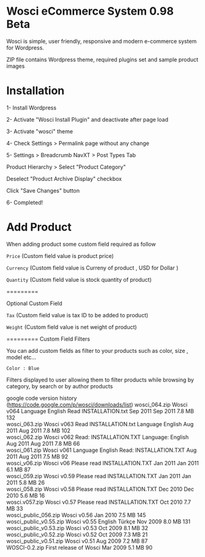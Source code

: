 Wosci eCommerce System 0.98 Beta
=====
Wosci is simple, user friendly, responsive and modern e-commerce system for Wordpress.

ZIP file contains Wordpress theme, required plugins set and sample product images


Installation
=====
1- Install Wordpress

2- Activate "Wosci Install Plugin" and deactivate after page load

3- Activate "wosci" theme

4- Check Settings > Permalink page without any change

5- Settings > Breadcrumb NavXT > Post Types Tab

  Product Hierarchy > Select "Product Category"	

  Deselect "Product Archive Display" checkbox 

  Click "Save Changes" button

6- Completed!


Add Product
=====
When adding product some custom field required as follow

<code>Price</code>  (Custom field value is product price)

<code>Currency</code>  (Custom field value is Curreny of product , USD  for Dollar )

<code>Quantity</code>  (Custom field value is stock quantity of product)


=========

Optional Custom Field


<code>Tax</code> (Custom field value is tax ID to be added to product)

<code>Weight</code> (Custom field value is net weight of product)

=========
Custom Field Filters

You can add custom fields as filter to your products such as color, size , model etc...

<code>Color : Blue</code>


Filters displayed to user allowing them to filter products while browsing by category, by search or by author products


google code version history (https://code.google.com/p/wosci/downloads/list) 
  	wosci_064.zip	Wosci v064   Language English Read INSTALLATION.txt	Sep 2011	Sep 2011	7.8 MB	132	 
  	wosci_063.zip	Wosci v063   Read INSTALLATION.txt Language English	Aug 2011	Aug 2011	7.8 MB	102	 
  	wosci_062.zip	Wosci v062   Read: INSTALLATION.TXT Language: English	Aug 2011	Aug 2011	7.8 MB	66	 
  	wosci_061.zip	Wosci v061   Language English Read: INSTALLATION.TXT	Aug 2011	Aug 2011	7.5 MB	92	 
  	wosci_v06.zip	Wosci v06   Please read INSTALLATION.TXT	Jan 2011	Jan 2011	6.1 MB	87	 
  	wosci_059.zip	Wosci v0.59   Please read INSTALLATION.TXT	Jan 2011	Jan 2011	5.8 MB	26	 
  	wosci_058.zip	Wosci v0.58   Please read INSTALLATION.TXT	Dec 2010	Dec 2010	5.6 MB	16	 
  	wosci.v057.zip	Wosci v0.57   Please read INSTALLATION.TXT	Oct 2010		7.7 MB	33	 
  	wosci_public_056.zip	Wosci v0.56	Jan 2010		7.5 MB	145	 
  	wosci_public_v0.55.zip	Wosci v0.55   English Türkçe	Nov 2009		8.0 MB	131	 
  	wosci_public_v0.53.zip	Wosci v0.53	Oct 2009		8.1 MB	32	 
  	wosci_public_v0.52.zip	Wosci v0.52	Oct 2009		7.3 MB	21	 
  	wosci_public_v0.51.zip	Wosci v0.51	Aug 2009		7.2 MB	87	 
  	WOSCI-0.2.zip	First release of Wosci	Mar 2009		5.1 MB	90	 
